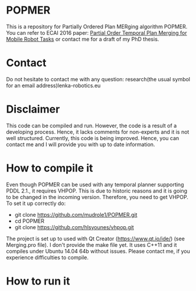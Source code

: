 # POPMER
This is a repository for Partially Ordered Plan MERging algorithm POPMER. You can refer to ECAI 2016 paper: [Partial Order Temporal Plan Merging for Mobile Robot Tasks](http://www.cs.bham.ac.uk/~nah/bibtex/papers/mudrova_ecai16.pdf) or contact me for a draft of my PhD thesis.

# Contact
Do not hesitate to contact me with any question: research(the usual symbol for an email address)lenka-robotics.eu

# Disclaimer
This code can be compiled and run. However, the code is a result of a developing process. Hence, it lacks comments for non-experts and it is not well structured. Currently, this code is being improved. Hence, you can contact me and I will provide you with up to date information.

# How to compile it
Even though POPMER can be used with any temporal planner supporting PDDL 2.1., it requires VHPOP. This is due to historic reasons and it is going to be changed in the incoming version. Therefore, you need to get VHPOP. To set it up correctly do:
* git clone https://github.com/mudrole1/POPMER.git
* cd POPMER
* git clone https://github.com/hlsyounes/vhpop.git

The project is set up to used with Qt Creator (https://www.qt.io/ide/) (see Merging.pro file). I don't provide the make file yet. It uses C++11 and it compiles under Ubuntu 14.04 64b without issues. Please contact me, if you experience difficulties to compile. 

# How to run it

